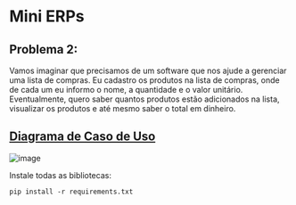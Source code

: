 <h1>Mini ERPs</h1>

<h2>Problema 2:</h2>

<p>
  Vamos imaginar que precisamos de um software que nos ajude a gerenciar uma lista de compras. Eu cadastro os produtos na lista de compras, onde de cada um eu informo o nome, a quantidade e o valor unitário. Eventualmente, quero saber quantos produtos estão adicionados na lista, visualizar os produtos e até mesmo saber o total em dinheiro.
</p>

<h2><a href="https://github.com/jpgercc/AtividadeRequisitos/blob/main/caso_de_uso.uml" ">Diagrama de Caso de Uso</a></h2>

![image](https://github.com/user-attachments/assets/b3190619-7ed1-4ed3-afaa-cd0ead096598)

<p>
Instale todas as bibliotecas:
  
`pip install -r requirements.txt`

</p>
